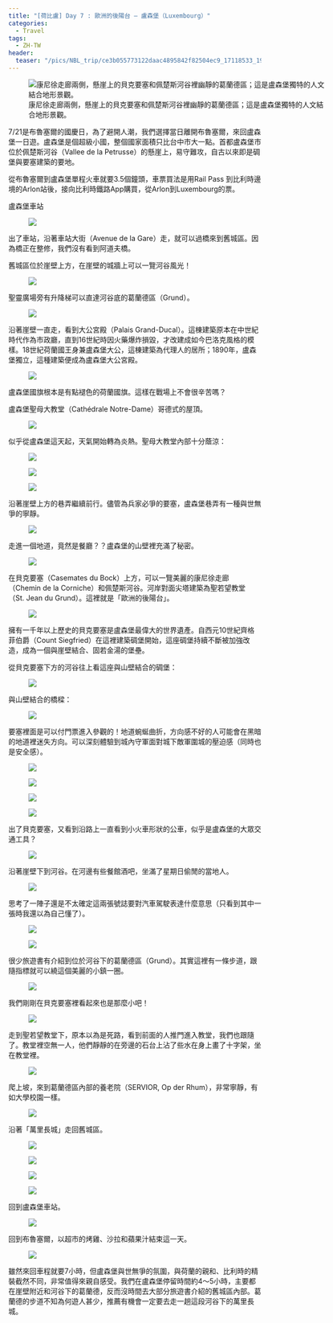 ```yaml
---
title: "[荷比盧] Day 7 : 歐洲的後陽台 — 盧森堡（Luxembourg）"
categories:
  - Travel
tags:
  - ZH-TW
header:
  teaser: "/pics/NBL_trip/ce3b055773122daac4895842f82504ec9_17118533_190727_0059.jpg"
---
```

<figure style="width: 600px" class="align-center">
<img src="/pics/NBL_trip/https://hilarych.scripts.mit.edu/blog/wp-content/uploads/2019/07/ce3b055773122daac4895842f82504ec9_17118533_190727_0059.jpg" alt="康尼徐走廊兩側，懸崖上的貝克要塞和佩楚斯河谷裡幽靜的葛蘭德區；這是盧森堡獨特的人文結合地形景觀。">
<figcaption>康尼徐走廊兩側，懸崖上的貝克要塞和佩楚斯河谷裡幽靜的葛蘭德區；這是盧森堡獨特的人文結合地形景觀。</figcaption>
</figure>

7/21是布魯塞爾的國慶日，為了避開人潮，我們選擇當日離開布魯塞爾，來回盧森堡一日遊。盧森堡是個超級小國，整個國家面積只比台中市大一點。首都盧森堡市位於佩楚斯河谷（Vallee de la Petrusse）的懸崖上，易守難攻，自古以來即是碉堡與要塞建築的要地。


從布魯塞爾到盧森堡單程火車就要3.5個鐘頭，車票買法是用Rail Pass 到比利時邊境的Arlon站後，接向比利時鐵路App購買，從Arlon到Luxembourg的票。

盧森堡車站
<figure style="width: 400px" class="align-center">
<img src="/pics/NBL_trip/https://hilarych.scripts.mit.edu/blog/wp-content/uploads/2019/07/IMG_6627.jpg">
</figure>

出了車站，沿著車站大街（Avenue de la Gare）走，就可以過橋來到舊城區。因為橋正在整修，我們沒有看到阿道夫橋。

舊城區位於崖壁上方，在崖壁的城牆上可以一覽河谷風光！
<figure style="width: 600px" class="align-center">
<img src="/pics/NBL_trip/https://hilarych.scripts.mit.edu/blog/wp-content/uploads/2019/07/Photo-2019-07-21-6-24-21-PM.jpg">
</figure>


聖靈廣場旁有升降梯可以直達河谷底的葛蘭德區（Grund）。
<figure style="width: 600px" class="align-center">
<img src="/pics/NBL_trip/https://hilarych.scripts.mit.edu/blog/wp-content/uploads/2019/07/IMG_6635.jpg">
</figure>


沿著崖壁一直走，看到大公宮殿（Palais Grand-Ducal）。這棟建築原本在中世紀時代作為市政廳，直到16世紀時因火藥爆炸損毀，才改建成如今巴洛克風格的模樣。18世紀荷蘭國王身兼盧森堡大公，這棟建築為代理人的居所；1890年，盧森堡獨立，這種建築便成為盧森堡大公宮殿。
<figure style="width: 600px" class="align-center">
<img src="/pics/NBL_trip/https://hilarych.scripts.mit.edu/blog/wp-content/uploads/2019/07/IMG_6640.jpg">
</figure>


盧森堡國旗根本是有點褪色的荷蘭國旗。這樣在戰場上不會很辛苦嗎？



盧森堡聖母大教堂（Cathédrale Notre-Dame）哥德式的屋頂。
<figure style="width: 400px" class="align-center">
<img src="/pics/NBL_trip/https://hilarych.scripts.mit.edu/blog/wp-content/uploads/2019/07/Photo-2019-07-21-6-36-27-PM.jpg">
</figure>


似乎從盧森堡這天起，天氣開始轉為炎熱。聖母大教堂內部十分蔭涼：
<figure style="width: 600px" class="align-center">
<img src="/pics/NBL_trip/https://hilarych.scripts.mit.edu/blog/wp-content/uploads/2019/07/ce3b055773122daac4895842f82504ec9_17118533_190727_0041.jpg">
</figure>
<figure style="width: 600px" class="align-center">
<img src="/pics/NBL_trip/https://hilarych.scripts.mit.edu/blog/wp-content/uploads/2019/07/ce3b055773122daac4895842f82504ec9_17118533_190727_0039.jpg">
</figure>
<figure style="width: 600px" class="align-center">
<img src="/pics/NBL_trip/https://hilarych.scripts.mit.edu/blog/wp-content/uploads/2019/07/IMG_6641.jpg">
</figure>




沿著崖壁上方的巷弄繼續前行。儘管為兵家必爭的要塞，盧森堡巷弄有一種與世無爭的寧靜。
<figure style="width: 400px" class="align-center">
<img src="/pics/NBL_trip/https://hilarych.scripts.mit.edu/blog/wp-content/uploads/2019/07/IMG_6636.jpg">
</figure>


走進一個地道，竟然是餐廳？？盧森堡的山壁裡充滿了秘密。
<figure style="width: 400px" class="align-center">
<img src="/pics/NBL_trip/https://hilarych.scripts.mit.edu/blog/wp-content/uploads/2019/07/ce3b055773122daac4895842f82504ec9_17118533_190727_0036.jpg">
</figure>



在貝克要塞（Casemates du Bock）上方，可以一覽美麗的康尼徐走廊（Chemin de la Corniche）和佩楚斯河谷。河岸對面尖塔建築為聖若望教堂（St. Jean du Grund）。這裡就是「歐洲的後陽台」。
<figure style="width: 400px" class="align-center">
<img src="/pics/NBL_trip/https://hilarych.scripts.mit.edu/blog/wp-content/uploads/2019/07/Photo-2019-07-21-7-12-14-PM.jpg">
</figure>


擁有一千年以上歷史的貝克要塞是盧森堡最偉大的世界遺產。自西元10世紀齊格菲伯爵（Count Siegfried）在這裡建築碉堡開始，這座碉堡持續不斷被加強改造，成為一個與崖壁結合、固若金湯的堡壘。

從貝克要塞下方的河谷往上看這座與山壁結合的碉堡：
<figure style="width: 600px" class="align-center">
<img src="/pics/NBL_trip/https://hilarych.scripts.mit.edu/blog/wp-content/uploads/2019/07/IMG_6687.jpg">
</figure>

與山壁結合的橋樑：
<figure style="width: 600px" class="align-center">
<img src="/pics/NBL_trip/https://hilarych.scripts.mit.edu/blog/wp-content/uploads/2019/07/ce3b055773122daac4895842f82504ec9_17118533_190727_0045.jpg">
</figure>



要塞裡面是可以付門票進入參觀的！地道蜿蜒曲折，方向感不好的人可能會在黑暗的地道裡迷失方向。可以深刻體驗到城內守軍面對城下敵軍圍城的壓迫感（同時也是安全感）。
<figure style="width: 600px" class="align-center">
<img src="/pics/NBL_trip/https://hilarych.scripts.mit.edu/blog/wp-content/uploads/2019/07/IMG_6654.jpg">
</figure>
<figure style="width: 400px" class="align-center">
<img src="/pics/NBL_trip/https://hilarych.scripts.mit.edu/blog/wp-content/uploads/2019/07/IMG_6648.jpg">
</figure>
<figure style="width: 400px" class="align-center">
<img src="/pics/NBL_trip/https://hilarych.scripts.mit.edu/blog/wp-content/uploads/2019/07/IMG_6650.jpg">
</figure>
<figure style="width: 400px" class="align-center">
<img src="/pics/NBL_trip/https://hilarych.scripts.mit.edu/blog/wp-content/uploads/2019/07/IMG_6657.jpg">
</figure>



出了貝克要塞，又看到沿路上一直看到小火車形狀的公車，似乎是盧森堡的大眾交通工具？
<figure style="width: 600px" class="align-center">
<img src="/pics/NBL_trip/https://hilarych.scripts.mit.edu/blog/wp-content/uploads/2019/07/IMG_6649.jpg">
</figure>


沿著崖壁下到河谷。在河邊有些餐館酒吧，坐滿了星期日偷閒的當地人。
<figure style="width: 600px" class="align-center">
<img src="/pics/NBL_trip/https://hilarych.scripts.mit.edu/blog/wp-content/uploads/2019/07/ce3b055773122daac4895842f82504ec9_17118533_190727_0061.jpg">
</figure>


思考了一陣子還是不太確定這兩張號誌要對汽車駕駛表達什麼意思（只看到其中一張時我還以為自己懂了）。
<figure style="width: 300px" class="align-center">
<img src="/pics/NBL_trip/https://hilarych.scripts.mit.edu/blog/wp-content/uploads/2019/07/IMG_6668.jpg">
</figure>
<figure style="width: 300px" class="align-center">
<img src="/pics/NBL_trip/https://hilarych.scripts.mit.edu/blog/wp-content/uploads/2019/07/IMG_6674.jpg">
</figure>


很少旅遊書有介紹到位於河谷下的葛蘭德區（Grund）。其實這裡有一條步道，跟隨指標就可以繞這個美麗的小鎮一圈。
<figure style="width: 600px" class="align-center">
<img src="/pics/NBL_trip/https://hilarych.scripts.mit.edu/blog/wp-content/uploads/2019/07/IMG_6680.jpg">
</figure>


我們剛剛在貝克要塞裡看起來也是那麼小吧！
<figure style="width: 400px" class="align-center">
<img src="/pics/NBL_trip/https://hilarych.scripts.mit.edu/blog/wp-content/uploads/2019/07/IMG_6683.jpg">
</figure>

走到聖若望教堂下，原本以為是死路，看到前面的人推門進入教堂，我們也跟隨了。教堂裡空無一人，他們靜靜的在旁邊的石台上沾了些水在身上畫了十字架，坐在教堂裡。
<figure style="width: 600px" class="align-center">
<img src="/pics/NBL_trip/https://hilarych.scripts.mit.edu/blog/wp-content/uploads/2019/07/IMG_6678.jpg">
</figure>


爬上坡，來到葛蘭德區內部的養老院（SERVIOR, Op der Rhum），非常寧靜，有如大學校園一樣。
<figure style="width: 400px" class="align-center">
<img src="/pics/NBL_trip/https://hilarych.scripts.mit.edu/blog/wp-content/uploads/2019/07/IMG_6689.jpg">
</figure>


沿著「萬里長城」走回舊城區。
<figure style="width: 600px" class="align-center">
<img src="/pics/NBL_trip/https://hilarych.scripts.mit.edu/blog/wp-content/uploads/2019/07/IMG_6690.jpg">
</figure>
<figure style="width: 600px" class="align-center">
<img src="/pics/NBL_trip/https://hilarych.scripts.mit.edu/blog/wp-content/uploads/2019/07/ce3b055773122daac4895842f82504ec9_17118533_190727_0082.jpg">
</figure>
<figure style="width: 400px" class="align-center">
<img src="/pics/NBL_trip/https://hilarych.scripts.mit.edu/blog/wp-content/uploads/2019/07/IMG_6693.jpg">
</figure>
<figure style="width: 400px" class="align-center">
<img src="/pics/NBL_trip/https://hilarych.scripts.mit.edu/blog/wp-content/uploads/2019/07/IMG_6694.jpg">
</figure>



回到盧森堡車站。
<figure style="width: 400px" class="align-center">
<img src="/pics/NBL_trip/https://hilarych.scripts.mit.edu/blog/wp-content/uploads/2019/07/IMG_6698.jpg">
</figure>

回到布魯塞爾，以超市的烤雞、沙拉和蘋果汁結束這一天。
<figure style="width: 400px" class="align-center">
<img src="/pics/NBL_trip/https://hilarych.scripts.mit.edu/blog/wp-content/uploads/2019/07/Photo-2019-07-21-1-58-16-AM.jpg">
</figure>


雖然來回車程就要7小時，但盧森堡與世無爭的氛圍，與荷蘭的親和、比利時的精裝截然不同，非常值得來親自感受。我們在盧森堡停留時間約4～5小時，主要都在崖壁附近和河谷下的葛蘭德，反而沒時間去大部分旅遊書介紹的舊城區內部。葛蘭德的步道不知為何遊人甚少，推薦有機會一定要去走一趟這段河谷下的萬里長城。
